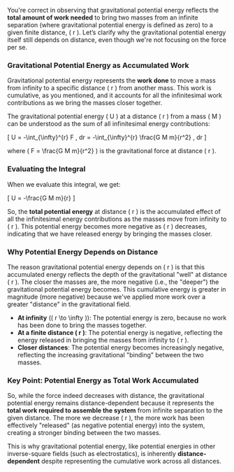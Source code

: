 You're correct in observing that gravitational potential energy reflects the **total amount of work needed** to bring two masses from an infinite separation (where gravitational potential energy is defined as zero) to a given finite distance, \( r \). Let’s clarify why the gravitational potential energy itself still depends on distance, even though we're not focusing on the force per se.

### Gravitational Potential Energy as Accumulated Work

Gravitational potential energy represents the **work done** to move a mass from infinity to a specific distance \( r \) from another mass. This work is cumulative, as you mentioned, and it accounts for all the infinitesimal work contributions as we bring the masses closer together. 

The gravitational potential energy \( U \) at a distance \( r \) from a mass \( M \) can be understood as the sum of all infinitesimal energy contributions:

\[
U = -\int_{\infty}^{r} F \, dr = -\int_{\infty}^{r} \frac{G M m}{r^2} \, dr
\]

where \( F = \frac{G M m}{r^2} \) is the gravitational force at distance \( r \).

### Evaluating the Integral

When we evaluate this integral, we get:

\[
U = -\frac{G M m}{r}
\]

So, the **total potential energy** at distance \( r \) is the accumulated effect of all the infinitesimal energy contributions as the masses move from infinity to \( r \). This potential energy becomes more negative as \( r \) decreases, indicating that we have released energy by bringing the masses closer.

### Why Potential Energy Depends on Distance

The reason gravitational potential energy depends on \( r \) is that this accumulated energy reflects the depth of the gravitational "well" at distance \( r \). The closer the masses are, the more negative (i.e., the "deeper") the gravitational potential energy becomes. This cumulative energy is greater in magnitude (more negative) because we've applied more work over a greater "distance" in the gravitational field.

- **At infinity** (\( r \to \infty \)): The potential energy is zero, because no work has been done to bring the masses together.
- **At a finite distance \( r \)**: The potential energy is negative, reflecting the energy released in bringing the masses from infinity to \( r \).
- **Closer distances**: The potential energy becomes increasingly negative, reflecting the increasing gravitational "binding" between the two masses.

### Key Point: Potential Energy as Total Work Accumulated

So, while the force indeed decreases with distance, the gravitational potential energy remains distance-dependent because it represents the **total work required to assemble the system** from infinite separation to the given distance. The more we decrease \( r \), the more work has been effectively "released" (as negative potential energy) into the system, creating a stronger binding between the two masses.

This is why gravitational potential energy, like potential energies in other inverse-square fields (such as electrostatics), is inherently **distance-dependent** despite representing the cumulative work across all distances.

